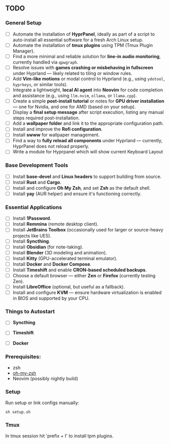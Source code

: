 ## TODO

### General Setup
- [ ] Automate the installation of **HyprPanel**, ideally as part of a script to auto-install all essential software for a fresh Arch Linux setup.
- [ ] Automate the installation of **tmux plugins** using TPM (Tmux Plugin Manager).
- [ ] Find a more minimal and reliable solution for **line-in audio monitoring**, currently handled via `qpwgraph`.
- [ ] Resolve issues with **games crashing or misbehaving in fullscreen** under Hyprland — likely related to tiling or window rules.
- [ ] Add **Vim-like motions** or modal control to Hyprland (e.g., using `ydotool`, `hyprkeys`, or similar tools).
- [ ] Integrate a lightweight, **local AI agent** into **Neovim** for code completion and assistance (e.g., using `llm.nvim`, `ollama`, or `llama.cpp`).
- [ ] Create a simple **post-install tutorial** or notes for **GPU driver installation** — one for Nvidia, and one for AMD (based on your setup).
- [ ] Display a **final setup message** after script execution, listing any manual steps required post-installation.
- [ ] Add a **wallpaper folder** and link it to the appropriate configuration path.
- [ ] Install and improve the **Rofi configuration**.
- [ ] Install **swww** for wallpaper management.
- [ ] Find a way to **fully reload all components** under Hyprland — currently, HyprPanel does not reload properly.
- [ ] Write a module for Hyprpanel which will show current Keyboard Layout

### Base Development Tools
- [ ] Install **base-devel** and **Linux headers** to support building from source.
- [ ] Install **Rust** and **Cargo**.
- [ ] Install and configure **Oh My Zsh**, and set **Zsh** as the default shell.
- [ ] Install **yay** (AUR helper) and ensure it's functioning correctly.

### Essential Applications
- [ ] Install **1Password**.
- [ ] Install **Remmina** (remote desktop client).
- [ ] Install **JetBrains Toolbox** (occasionally used for larger or source-heavy projects like UE5).
- [ ] Install **Syncthing**.
- [ ] Install **Obsidian** (for note-taking).
- [ ] Install **Blender** (3D modeling and animation).
- [ ] Install **Kitty** (GPU-accelerated terminal emulator).
- [ ] Install **Docker** and **Docker Compose**.
- [ ] Install **Timeshift** and enable **CRON-based scheduled backups**.
- [ ] Choose a default browser — either **Zen** or **Firefox** (currently testing Zen).
- [ ] Install **LibreOffice** (optional, but useful as a fallback).
- [ ] Install and configure **KVM** — ensure hardware virtualization is enabled in BIOS and supported by your CPU.

### Things to Autostart
- [ ] **Syncthing**
- [ ] **Timeshift**
- [ ] **Docker**


### Prerequisites:
- zsh
- [oh-my-zsh](https://ohmyz.sh/#install)
- Neovim (possibly nightly build)

### Setup

Run setup or link configs manually:

```shell
sh setup.sh
```

### Tmux

In tmux session hit 'prefix + I' to install tpm plugins.
